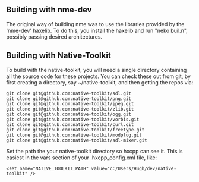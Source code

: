 ## Building with nme-dev

The original way of building nme was to use the libraries provided by the 'nme-dev' haxelib.
To do this, you install the haxelib and run "neko buil.n", possibly passing desired architectures.

## Building with Native-Toolkit

To build with the native-toolkit, you will need a single directory containing all the source code for these projects.  You can check these out from git, by first creating a directory, say ~/native-toolkit, and then getting the repos via:

```
git clone git@github.com:native-toolkit/sdl.git
git clone git@github.com:native-toolkit/png.git
git clone git@github.com:native-toolkit/jpeg.git
git clone git@github.com:native-toolkit/zlib.git
git clone git@github.com:native-toolkit/ogg.git
git clone git@github.com:native-toolkit/vorbis.git
git clone git@github.com:native-toolkit/curl.git
git clone git@github.com:native-toolkit/freetype.git
git clone git@github.com:native-toolkit/modplug.git
git clone git@github.com:native-toolkit/sdl-mixer.git
```

Set the path the your native-toolkit directory so hxcpp can see it.  This is easiest in the vars section of your .hxcpp_config.xml file, like:

 `<set name="NATIVE_TOOLKIT_PATH" value="c:/Users/Hugh/dev/native-toolkit" />`

